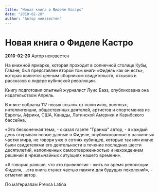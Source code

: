 ```yaml
---
title: "Новая книга о Фиделе Кастро"
date: "2010-02-20"
author: "Автор неизвестен"
---
```


# Новая книга о Фиделе Кастро

**2010-02-20** Автор неизвестен

На книжной ярмарке, которая проходит в солнечной столице Кубы, Гаване, был представлен второй том книги «Фидель как он есть», которая является ценным сборником свидетельств, отзывов и рассказов о лидере кубинской революции.

Книгу подготовил опытный журналист Луис Баэз, опубликована она издательством Апрель.

В книге собраны 117 новых ссылок от политиков, военных, интеллигенции, общественных деятелей, артистов и спортсменов из Европы, Африки, США, Канады, Латинской Америки и Карибского бассейна.

 «Это бесконечная тема, - сказал газете "Гранма" автор, - я каждый день открываю новые данные о Фиделе, опубликованные в различных частях мира, не говоря уже о сотнях кубинцев, которые так или иначе были свидетелями его деятельности в течение последних шести десятилетий, наполненных самоотверженностью и нахождением решений в чрезвычайных ситуациях нашего времени».

 «Я говорил раньше, что это привилегия - жить во время революции Фиделя, ...эта книга станет частью памяти для будущих поколений», - отметил автор.

По материалам Prensa Latina